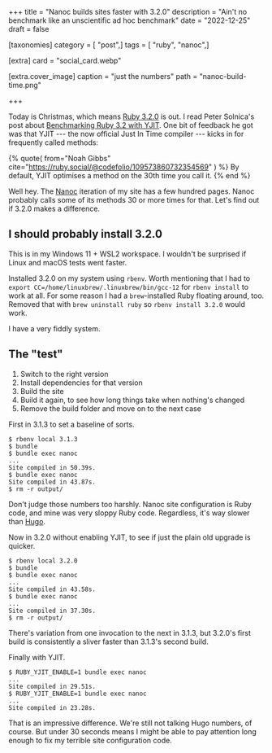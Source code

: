 +++
title = "Nanoc builds sites faster with 3.2.0"
description = "Ain't no benchmark like an unscientific ad hoc benchmark"
date = "2022-12-25"
draft = false

[taxonomies]
category = [ "post",]
tags = [ "ruby", "nanoc",]

[extra]
card = "social_card.webp"

[extra.cover_image]
caption = "just the numbers"
path = "nanoc-build-time.png"

+++

[ruby-32]: https://www.ruby-lang.org/en/news/2022/12/25/ruby-3-2-0-released/
[nanoc]: https://nanoc.app
[benchmarking]: https://www.solnic.dev/p/benchmarking-ruby-32-with-yjit

Today is Christmas, which means [Ruby 3.2.0][ruby-32] is out.
I read Peter Solnica's post about [Benchmarking Ruby 3.2 with
YJIT][benchmarking].
One bit of feedback he got was that YJIT --- the now official Just In Time
compiler --- kicks in for frequently called methods:

{% quote(
  from="Noah Gibbs"
  cite="https://ruby.social/@codefolio/109573860732354569"
) %}
By default, YJIT optimises a method on the 30th time you call it.
{% end %}

Well hey.
The [Nanoc][nanoc] iteration of my site has a few hundred pages.
Nanoc probably calls some of its methods 30 or more times for that.
Let's find out if 3.2.0 makes a difference.

## I should probably install 3.2.0

This is in my Windows 11 + WSL2 workspace.
I wouldn't be surprised if Linux and macOS tests went faster.

Installed 3.2.0 on my system using `rbenv`.
Worth mentioning that I had to `export CC=/home/linuxbrew/.linuxbrew/bin/gcc-12`
for `rbenv install` to work at all.
For some reason I had a `brew`-installed Ruby floating around, too.
Removed that with `brew uninstall ruby` so `rbenv install 3.2.0` would work.

I have a very fiddly system.

## The "test"

1. Switch to the right version
2. Install dependencies for that version
3. Build the site
4. Build it again, to see how long things take when nothing's changed
5. Remove the build folder and move on to the next case

First in 3.1.3 to set a baseline of sorts.

```console
$ rbenv local 3.1.3
$ bundle
$ bundle exec nanoc
...
Site compiled in 50.39s.
$ bundle exec nanoc
Site compiled in 43.87s.
$ rm -r output/
```

[hugo]: https://gohugo.io

Don't judge those numbers too harshly.
Nanoc site configuration is Ruby code, and mine was very sloppy Ruby code.
Regardless, it's way slower than [Hugo][hugo].

Now in 3.2.0 without enabling YJIT, to see if just the plain old upgrade is
quicker.

```console
$ rbenv local 3.2.0
$ bundle
$ bundle exec nanoc
...
Site compiled in 43.58s.
$ bundle exec nanoc
...
Site compiled in 37.30s.
$ rm -r output/
```

There's variation from one invocation to the next in 3.1.3, but 3.2.0's first build
is consistently a sliver faster than 3.1.3's second build.

Finally with YJIT.

```console
$ RUBY_YJIT_ENABLE=1 bundle exec nanoc
...
Site compiled in 29.51s.
$ RUBY_YJIT_ENABLE=1 bundle exec nanoc
...
Site compiled in 23.28s.
```

That is an impressive difference.
We're still not talking Hugo numbers, of course.
But under 30 seconds means I might be able to pay attention long enough to fix
my terrible site configuration code.